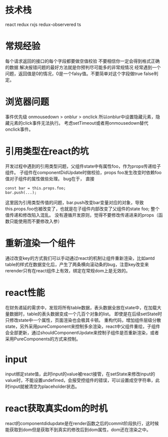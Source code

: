 # 技术栈
react redux rxjs redux-observered ts

# 常规经验
每个请求返回的接口的每个字段都要做空值校验 不要相信你一定会得到格式正确的数据
解决报错问题的最好方法就是你预判尽可能多的非常规情况
经常遇到一个问题，返回值是0的情况，0是一个falsy值。不要简单对这个字段做true false判定。

# 浏览器问题
事件优先级 onmousedown > onblur > onclick 
所以onblur中设置隐藏元素，隐藏元素的click事件无法执行。 考虑setTimeout或者用onmousedown替代onclick事件。

# 引用类型在react的坑
开发过程中遇到的引用类型问题，父组件state中有属性foo，作为props传递给子组件。
子组件在componentDidUpdate时做校验，props foo发生改变时依赖foo值对子组件的属性做些处理。
bug在于，
直接
```
const bar = this.props.foo;
bar.push(...);
```
这里因为引用类型传值的问题，bar.push改变bar变量对应的对象，导致this.props.foo也被改变了，也就是在子组件内部改变了父组件的state foo;
整个值传递和修改陷入混乱。
没有遵循开发原则，觉得不要修改传递进来的props（函数只能使用而不要修改入参）


# 重新渲染一个组件
通过改变key的方式我们可以手动通过react的机制让组件重新渲染，比如antd table的样式在数据变化后，产生了两条横向滚动条的bug，注意key改变来rerender只有在react组件上有效，绑定在常规dom上是无效的。

# react性能
在财务递延的需求中，发现将所有table数据，表头数据全放在state中，在加载大量数据时，table的表头数据变成一个几百个对象的list。
即使是在后续setState时只修改state中一个属性，页面渲染也会极其卡顿。
重构代码，增加组件层级分散state，另外采用pureComponent来控制多余渲染，react中父组件重绘，子组件会全部更新，通过shouldComponentUpdate来控制子组件是否重新渲染，或者采用PureComponents的方式来控制。




# input
input绑定state值，此时input的value被react接管，在setState来修改input的value时，不能设置undefined，会报受控组件的错误，可以设置成空字符串，此时input就被清空为placeholder状态。

# react获取真实dom的时机
react的componentdidupdate是在render函数之后的commit阶段执行，这时候能获取到dom但是获取不到真实的修改后到dom属性，dom还在渲染之中。
